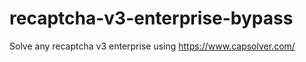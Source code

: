 # recaptcha-v3-enterprise-bypass
Solve any recaptcha v3 enterprise using https://www.capsolver.com/



                                                                                                                   